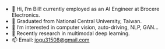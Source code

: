 - 👋 Hi, I’m Bill! currently employed as an AI Engineer at Brocere Electronics.
- 🦾 Graduated from National Central University, Taiwan.
- 👀 I’m interested in computer vision, auto-driving, NLP, GAN...
- 🤖 Recently research in multimodal deep learning.
- 📫 Email: jogu31508@gmail.com

<!---
ycchen218/ycchen218 is a ✨ special ✨ repository because its `README.md` (this file) appears on your GitHub profile.
You can click the Preview link to take a look at your changes.
--->
